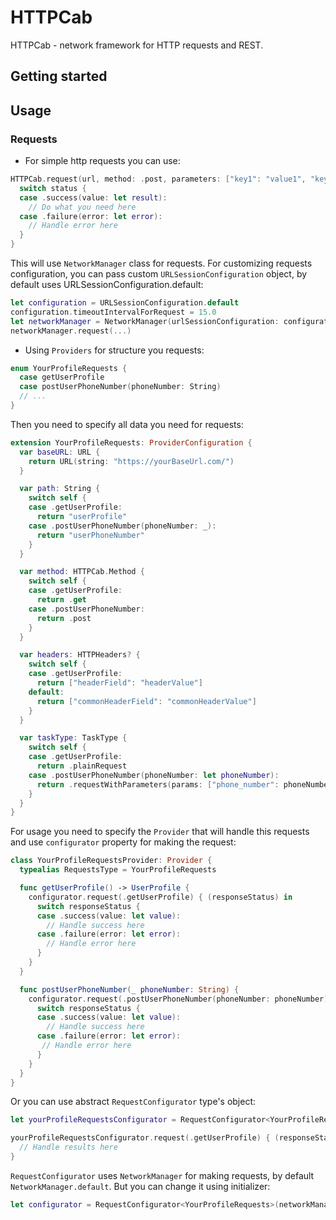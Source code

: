# HTTPCab

HTTPCab - network framework for HTTP requests and REST.

## Getting started

## Usage

###   Requests

* For simple http requests you can use:
```swift
HTTPCab.request(url, method: .post, parameters: ["key1": "value1", "key2": "value2"], headers: ["headerField": "headerValue"], parametersEncoding: JSONEncoding.default) { (status) in
  switch status {
  case .success(value: let result):
    // Do what you need here
  case .failure(error: let error):
    // Handle error here
  }
}
```

This will use `NetworkManager` class for requests. For customizing requests configuration, you can pass custom `URLSessionConfiguration` object, by default uses URLSessionConfiguration.default:

```swift
let configuration = URLSessionConfiguration.default
configuration.timeoutIntervalForRequest = 15.0
let networkManager = NetworkManager(urlSessionConfiguration: configuration)
networkManager.request(...)
```



* Using `Providers` for structure you requests:

```swift
enum YourProfileRequests {
  case getUserProfile
  case postUserPhoneNumber(phoneNumber: String)
  // ...
}
```

Then you need to specify all data you need for requests:

```swift
extension YourProfileRequests: ProviderConfiguration {
  var baseURL: URL {
    return URL(string: "https://yourBaseUrl.com/")
  }

  var path: String {
    switch self {
    case .getUserProfile:
      return "userProfile"
    case .postUserPhoneNumber(phoneNumber: _):
      return "userPhoneNumber"
    }
  }

  var method: HTTPCab.Method {
    switch self {
    case .getUserProfile:
      return .get
    case .postUserPhoneNumber:
      return .post
    }
  }

  var headers: HTTPHeaders? {
    switch self {
    case .getUserProfile:
      return ["headerField": "headerValue"]
    default:
      return ["commonHeaderField": "commonHeaderValue"]
    }
  }

  var taskType: TaskType {
    switch self {
    case .getUserProfile:
      return .plainRequest
    case .postUserPhoneNumber(phoneNumber: let phoneNumber):
      return .requestWithParameters(params: ["phone_number": phoneNumber], encoding: JSONEncoding.default)
    }
  }
}
```

For usage you need to specify the `Provider` that will handle this requests and use `configurator` property for making the request:

```swift
class YourProfileRequestsProvider: Provider {
  typealias RequestsType = YourProfileRequests

  func getUserProfile() -> UserProfile {
    configurator.request(.getUserProfile) { (responseStatus) in
      switch responseStatus {
      case .success(value: let value):
        // Handle success here
      case .failure(error: let error):
        // Handle error here
      }
    }
  }

  func postUserPhoneNumber(_ phoneNumber: String) {
    configurator.request(.postUserPhoneNumber(phoneNumber: phoneNumber)) { (responseStatus) in
      switch responseStatus {
      case .success(value: let value):
        // Handle success here
      case .failure(error: let error):
       // Handle error here
      }
    }
  }
}
```

Or you can use abstract `RequestConfigurator` type's object:

```swift
let yourProfileRequestsConfigurator = RequestConfigurator<YourProfileRequests>()

yourProfileRequestsConfigurator.request(.getUserProfile) { (responseStatus) in
  // Handle results here
}
```

`RequestConfigurator` uses `NetworkManager` for making requests, by default `NetworkManager.default`. But you can change it using initializer:
```swift
let configurator = RequestConfigurator<YourProfileRequests>(networkManager: customNetworkManager)
```

